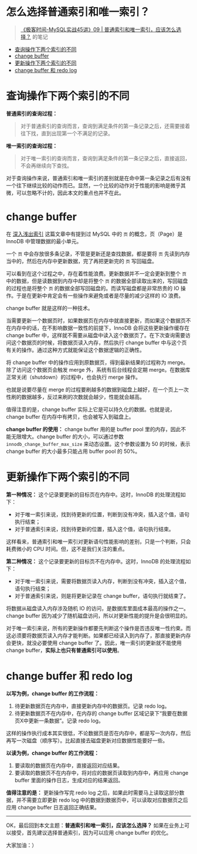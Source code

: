 <h1>怎么选择普通索引和唯一索引？</h1>

> [《极客时间-MySQL实战45讲》09 | 普通索引和唯一索引，应该怎么选择？](https://time.geekbang.org/column/article/70848) 的笔记

- [查询操作下两个索引的不同](#查询操作下两个索引的不同)
- [change buffer](#change-buffer)
- [更新操作下两个索引的不同](#更新操作下两个索引的不同)
- [change buffer 和 redo log](#change-buffer-和-redo-log)

# 查询操作下两个索引的不同

**普通索引的查询过程：**
> 对于普通索引的查询而言，查询到满足条件的第一条记录之后，还需要接着往下找，直到出现第一个不满足的记录。

**唯一索引的查询过程：**
> 对于唯一索引的查询而言，查询到满足条件的第一条记录之后，直接返回，不会再继续向下查找。

对于查询操作来说，普通索引和唯一索引的差别就是在命中第一条记录之后有没有一个往下继续比较的动作而已。显然，一个比较的动作对于性能的影响是微乎其微，可以忽略不计的，因此本文的重点也并不在此。

# change buffer

在 [深入浅出索引](./04：深入浅出索引.md) 这篇文章中有提到过 MySQL 中的 `页` 的概念，页（Page）是 InnoDB 中管理数据的最小单元。

一个 `页` 中会存放很多条记录，不管是更新还是查找数据，都是要将 `页` 先读到内存当中的，然后在内存中更新数据，完了再把更新完的 `页` 写回磁盘。

可以看到在这个过程之中，存在着性能浪费。更新数据并不一定会更新到整个 `页` 中的数据，但是读数据到内存中却是将整个 `页` 的数据全部读取出来的，写回磁盘的过程也是将整个 `页` 的数据全部写回磁盘的。而读写磁盘都是非常昂贵的 IO 操作。于是在更新中肯定会有一些操作来避免或者是尽量的减少这样的 IO 浪费。

change buffer 就是这样的一种技术。

当需要更新一个数据页时，如果数据页在内存中就直接更新，而如果这个数据页不在内存中的话，在不影响数据一致性的前提下，InnoDB 会将这些更新操作缓存在 change buffer 中，这样就不需要从磁盘中读入这个数据页了。在下次查询需要访问这个数据页的时候，将数据页读入内存，然后执行 change buffer 中与这个页有关的操作。通过这种方式就能保证这个数据逻辑的正确性。

将 change buffer 中的操作应用到原数据页，得到最新结果的过程称为 merge。除了访问这个数据页会触发 merge 外，系统有后台线程会定期 merge。在数据库正常关闭（shutdown）的过程中，也会执行 merge 操作。

也就是说要尽量在 merge 的过程要刷越多的数据到磁盘上越好，在一个页上一次性刷的数据越多，反过来刷的次数就会越少，性能就会越高。

值得注意的是，change buffer 实际上它是可以持久化的数据。也就是说，change buffer 在内存中有拷贝，也会被写入到磁盘上。

**change buffer 的使用：** change buffer 用的是 buffer pool 里的内存，因此不能无限增大。change buffer 的大小，可以通过参数 `innodb_change_buffer_max_size` 来动态设置。这个参数设置为 50 的时候，表示 change buffer 的大小最多只能占用 buffer pool 的 50%。

# 更新操作下两个索引的不同

**第一种情况：** 这个记录要更新的目标页在内存中。这时，InnoDB 的处理流程如下：

- 对于唯一索引来说，找到待更新的位置，判断到没有冲突，插入这个值，语句执行结束；
- 对于普通索引来说，找到待更新的位置，插入这个值，语句执行结束。  

这样看来，普通索引和唯一索引对更新语句性能影响的差别，只是一个判断，只会耗费微小的 CPU 时间。但，这不是我们关注的重点。

**第二种情况：** 这个记录要更新的目标页不在内存中。这时，InnoDB 的处理流程如下：

- 对于唯一索引来说，需要将数据页读入内存，判断到没有冲突，插入这个值，语句执行结束；
- 对于普通索引来说，则是将更新记录在 change buffer，语句执行就结束了。

将数据从磁盘读入内存涉及随机 IO 的访问，是数据库里面成本最高的操作之一。change buffer 因为减少了随机磁盘访问，所以对更新性能的提升是会很明显的。

对于唯一索引来说，所有的更新操作都要先判断这个操作是否违反唯一性约束。而这必须要将数据页读入内存才能判断。如果都已经读入到内存了，那直接更新内存会更快，就没必要使用 change buffer 了。因此，唯一索引的更新就不能使用 change buffer，**实际上也只有普通索引可以使用**。

# change buffer 和 redo log

**以写为例，change buffer 的工作流程：**

1. 待更新数据页在内存中，直接更新内存中的数据页。记录 redo log。
2. 待更新数据页不在内存中，在内存的 change buffer 区域记录下“我要在数据页X中更新一条数据”。记录 redo log。

这样的操作执行成本其实很低，不论数据页是否在内存中，都是写一次内存，然后再写一次磁盘（顺序写）。比起直接去磁盘更新对应数据性能要好一些。

**以读为例，change buffer 的工作流程：**

1. 要读取的数据页在内存中，直接返回对应结果。
2. 要读取的数据页不在内存中，将对应的数据页读取到内存中，再应用 change buffer 里面的操作日志，生成对应的结果返回。

**值得注意的是：** 更新操作写完 redo log 之后，如果此时需要马上读取这部分数据，并不需要立即更新 redo log 中的数据到数据页中，可以读取对应数据页之后应用 change buffer 日志返回正确结果。

--- 

OK，最后回到本文主题：**普通索引和唯一索引，应该怎么选择？** 如果在业务上可以接受，首先建议选择普通索引，因为可以应用 change buffer 的优化。

大家加油：）